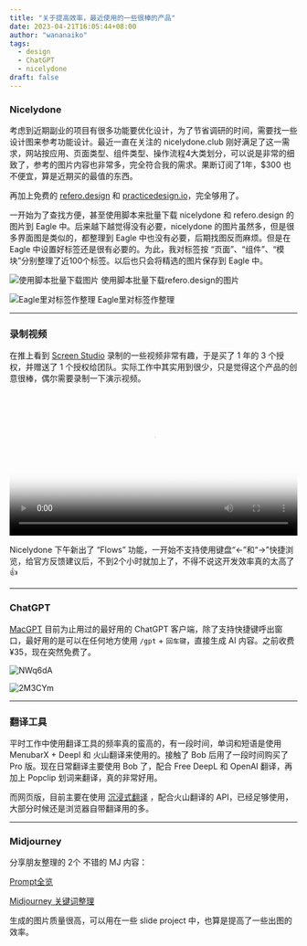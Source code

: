 ```yaml
---
title: "关于提高效率，最近使用的一些很棒的产品"
date: 2023-04-21T16:05:44+08:00
author: "wananaiko"
tags:
  - design
  - ChatGPT
  - nicelydone
draft: false
---
```


### Nicelydone

考虑到近期副业的项目有很多功能要优化设计，为了节省调研的时间，需要找一些设计图来参考功能设计。最近一直在关注的 nicelydone.club 刚好满足了这一需求，网站按应用、页面类型、组件类型、操作流程4大类划分，可以说是非常的细致了，参考的图片内容也非常多，完全符合我的需求。果断订阅了1年，$300 也不便宜，算是近期买的最值的东西。

再加上免费的 [refero.design](https://refero.design/) 和 [practicedesign.io](https://practicedesign.io/)，完全够用了。

一开始为了查找方便，甚至使用脚本来批量下载 nicelydone 和  refero.design 的图片到 Eagle 中。后来越下越觉得没有必要，nicelydone 的图片虽然多，但是很多界面图是类似的，都整理到 Eagle 中也没有必要，后期找图反而麻烦。但是在 Eagle 中设置好标签还是很有必要的。为此，我对标签按 “页面”、“组件”、“模块”分别整理了近100个标签。以后也只会将精选的图片保存到 Eagle 中。

![使用脚本批量下载图片](https://images.wananaiko.com/2023/04/nSKPQT.png)
使用脚本批量下载refero.design的图片

![Eagle里对标签作整理](https://images.wananaiko.com/2023/04/GXNhni.png)
Eagle里对标签作整理

---

### 录制视频

在推上看到 [Screen Studio](https://www.screen.studio/) 录制的一些视频非常有趣，于是买了 1 年的 3 个授权，并赠送了 1 个授权给团队。实际工作中其实用到很少，只是觉得这个产品的创意很棒，偶尔需要录制一下演示视频。

<video id="video" controls=""  controlslist="nodownload"   preload="autoplay" allowfullscreen="true" position= "absolute" width="100%" poster="https://images.wananaiko.com/2023/04/rO0kCb.png">       <source id="mp4" src="https://images.wananaiko.com/2023/04/nicelydone.mp4" type="video/mp4" >       </video>

Nicelydone 下午新出了 “Flows” 功能，一开始不支持使用键盘“←”和“→”快捷浏览，给官方反馈建议后，不到2个小时就加上了，不得不说这开发效率真的太高了 👍

---

### ChatGPT

[MacGPT](https://goodsnooze.gumroad.com/l/menugpt?layout=profile&recommended_by=library) 目前为止用过的最好用的 ChatGPT 客户端，除了支持快捷键呼出窗口，最好用的是可以在任何地方使用 `/gpt` + `回车键`，直接生成 AI 内容。之前收费 ¥35，现在突然免费了。

![NWq6dA](https://images.wananaiko.com/2023/04/NWq6dA.gif)

![2M3CYm](https://images.wananaiko.com/2023/04/2M3CYm.gif)

---

### 翻译工具

平时工作中使用翻译工具的频率真的蛮高的，有一段时间，单词和短语是使用 MenubarX + Deepl 和 火山翻译来使用的。接触了 Bob 后用了一段时间购买了 Pro 版。现在日常翻译主要使用 Bob 了，配合 Free DeepL 和 OpenAI 翻译，再加上 Popclip 划词来翻译，真的非常好用。

而网页版，目前主要在使用 [沉浸式翻译](https://immersive-translate.owenyoung.com/) ，配合火山翻译的 API，已经足够使用，大部分时候还是浏览器自带翻译用的多。

---

### Midjourney

分享朋友整理的 2个 不错的 MJ 内容：

[‬⁡⁣⁤﻿‌⁢⁤⁢⁡‍⁣⁤‍⁡‬⁡⁤﻿⁡‬‍﻿⁣⁡‌⁣⁤⁢‍﻿‍⁡‬⁡⁡Prompt全览](https://rnrjayevh1.feishu.cn/wiki/wikcnHF7TTmr35bOwydpW4D3vbh?table=tbl9uQQLonUuCClB&view=vewhjOF3qU)

[‌‬⁢‌﻿‌⁣‍⁡‬‬⁡⁤‌‬﻿⁢⁤‍⁣⁡⁣‌﻿‬﻿﻿⁡‬⁣‍⁢⁣﻿‬⁣﻿⁢‌⁤⁣⁡Midjourney 关键词整理](https://ixytmi9pq4.feishu.cn/sheets/shtcnphfw6fyRjh3ZEirkv4iFOc)

生成的图片质量很高，可以用在一些 slide project 中，也算是提高了一些出图的效率。

